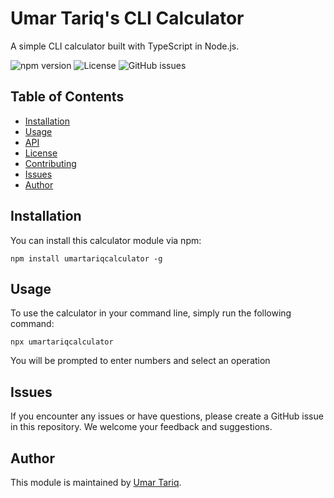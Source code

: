# Umar Tariq's CLI Calculator

A simple CLI calculator built with TypeScript in Node.js.

![npm version](https://img.shields.io/npm/v/umartariqcalculator.svg)
![License](https://img.shields.io/npm/l/umartariqcalculator.svg)
![GitHub issues](https://img.shields.io/github/issues/Umar-Tariq/TypeScript-Calculator)

## Table of Contents

- [Installation](#installation)
- [Usage](#usage)
- [API](#api)
- [License](#license)
- [Contributing](#contributing)
- [Issues](#issues)
- [Author](#author)

## Installation

You can install this calculator module via npm:

```
npm install umartariqcalculator -g
```

## Usage

To use the calculator in your command line, simply run the following command:

```
npx umartariqcalculator
```

You will be prompted to enter numbers and select an operation

## Issues

If you encounter any issues or have questions, please create a GitHub issue in this repository. We welcome your feedback and suggestions.

## Author

This module is maintained by [Umar Tariq](https://github.com/Umar-Tariq).
